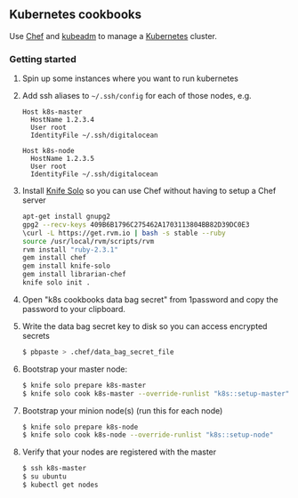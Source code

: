 ## Kubernetes cookbooks

Use [Chef](https://www.chef.io/) and [kubeadm](https://kubernetes.io/docs/setup/independent/create-cluster-kubeadm/) to manage a [Kubernetes](https://kubernetes.io/) cluster.

### Getting started

1. Spin up some instances where you want to run kubernetes
2. Add ssh aliases to `~/.ssh/config` for each of those nodes, e.g.

    ```
    Host k8s-master
      HostName 1.2.3.4
      User root
      IdentityFile ~/.ssh/digitalocean

    Host k8s-node
      HostName 1.2.3.5
      User root
      IdentityFile ~/.ssh/digitalocean
    ```
3. Install [Knife Solo](http://matschaffer.github.io/knife-solo/) so you can use Chef without
  having to setup a Chef server
    ```bash
    apt-get install gnupg2
    gpg2 --recv-keys 409B6B1796C275462A1703113804BB82D39DC0E3
    \curl -L https://get.rvm.io | bash -s stable --ruby
    source /usr/local/rvm/scripts/rvm
    rvm install "ruby-2.3.1"
    gem install chef
    gem install knife-solo
    gem install librarian-chef
    knife solo init .
    ``` 
4. Open "k8s cookbooks data bag secret" from 1password and copy the password to your clipboard.
5. Write the data bag secret key to disk so you can access encrypted secrets
   ```bash
   $ pbpaste > .chef/data_bag_secret_file
   ```
6. Bootstrap your master node:
    ```bash
    $ knife solo prepare k8s-master
    $ knife solo cook k8s-master --override-runlist "k8s::setup-master"
    ```
7. Bootstrap your minion node(s) (run this for each node)
    ```bash
    $ knife solo prepare k8s-node
    $ knife solo cook k8s-node --override-runlist "k8s::setup-node"
    ```
8. Verify that your nodes are registered with the master
   ```bash
   $ ssh k8s-master
   $ su ubuntu
   $ kubectl get nodes
   ```
